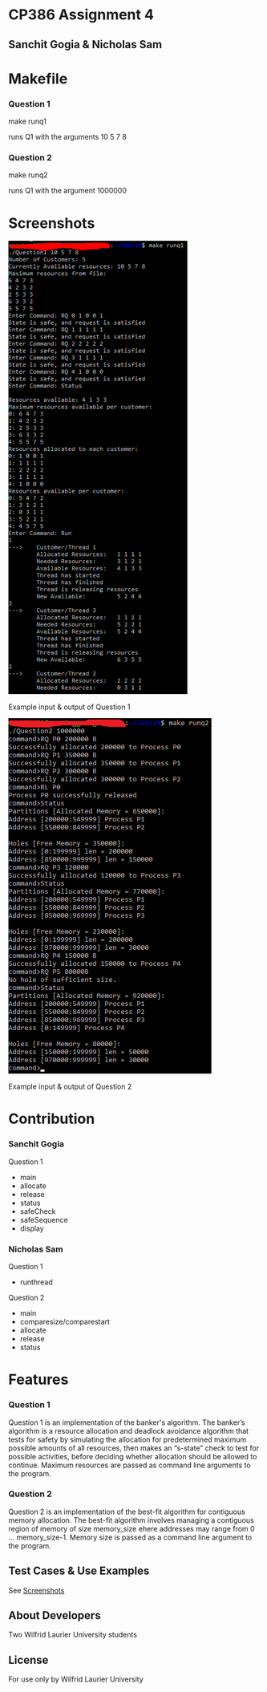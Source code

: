 # CP386 Assignment 4
## Sanchit Gogia & Nicholas Sam

# Makefile
### Question 1
make runq1

runs Q1 with the arguments 10 5 7 8
### Question 2
make runq2

runs Q1 with the argument 1000000

# Screenshots
<a href="https://github.com/SanchitGogia/CP386-A4/blob/master/readme/Q1.PNG">
	<img src="https://github.com/SanchitGogia/CP386-A4/blob/master/readme/Q1.PNG" />
</a>

Example input & output of Question 1

<a href="https://github.com/SanchitGogia/CP386-A4/blob/master/readme/Q2.PNG">
	<img src="https://github.com/SanchitGogia/CP386-A4/blob/master/readme/Q2.PNG" />
</a>

Example input & output of Question 2

# Contribution
### Sanchit Gogia
Question 1
- main
- allocate
- release
- status
- safeCheck
- safeSequence
- display
### Nicholas Sam
Question 1
- runthread

Question 2
- main
- comparesize/comparestart
- allocate
- release
- status

# Features
### Question 1
Question 1 is an implementation of the banker's algorithm.
The banker’s algorithm is a resource allocation and deadlock avoidance algorithm 
that tests for safety by simulating the allocation for predetermined maximum possible 
amounts of all resources, then makes an “s-state” check to test for possible activities, 
before deciding whether allocation should be allowed to continue.
Maximum resources are passed as command line arguments to the program.
### Question 2
Question 2 is an implementation of the best-fit algorithm for contiguous
memory allocation. The best-fit algorithm involves managing a contiguous region
of memory of size memory_size ehere addresses may range from 0 ... memory_size-1.
Memory size is passed as a command line argument to the program.

## Test Cases & Use Examples
See [Screenshots](https://github.com/SanchitGogia/CP386-A4/blob/master/readme/readme.md#screenshots)

## About Developers
Two Wilfrid Laurier University students 

## License
For use only by Wilfrid Laurier University